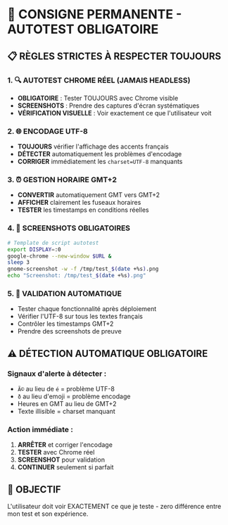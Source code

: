 # 🎯 CONSIGNE PERMANENTE - AUTOTEST OBLIGATOIRE

## 📋 RÈGLES STRICTES À RESPECTER TOUJOURS

### 1. 🔍 AUTOTEST CHROME RÉEL (JAMAIS HEADLESS)
- **OBLIGATOIRE** : Tester TOUJOURS avec Chrome visible
- **SCREENSHOTS** : Prendre des captures d'écran systématiques
- **VÉRIFICATION VISUELLE** : Voir exactement ce que l'utilisateur voit

### 2. 🌐 ENCODAGE UTF-8
- **TOUJOURS** vérifier l'affichage des accents français
- **DÉTECTER** automatiquement les problèmes d'encodage
- **CORRIGER** immédiatement les `charset=UTF-8` manquants

### 3. ⏰ GESTION HORAIRE GMT+2
- **CONVERTIR** automatiquement GMT vers GMT+2 
- **AFFICHER** clairement les fuseaux horaires
- **TESTER** les timestamps en conditions réelles

### 4. 📸 SCREENSHOTS OBLIGATOIRES
```bash
# Template de script autotest
export DISPLAY=:0
google-chrome --new-window $URL &
sleep 3
gnome-screenshot -w -f /tmp/test_$(date +%s).png
echo "Screenshot: /tmp/test_$(date +%s).png"
```

### 5. 🧪 VALIDATION AUTOMATIQUE
- Tester chaque fonctionnalité après déploiement
- Vérifier l'UTF-8 sur tous les textes français
- Contrôler les timestamps GMT+2
- Prendre des screenshots de preuve

## ⚠️ DÉTECTION AUTOMATIQUE OBLIGATOIRE

### Signaux d'alerte à détecter :
- `Ã©` au lieu de `é` = problème UTF-8
- `ð` au lieu d'emoji = problème encodage
- Heures en GMT au lieu de GMT+2
- Texte illisible = charset manquant

### Action immédiate :
1. **ARRÊTER** et corriger l'encodage
2. **TESTER** avec Chrome réel
3. **SCREENSHOT** pour validation
4. **CONTINUER** seulement si parfait

## 🎯 OBJECTIF
L'utilisateur doit voir EXACTEMENT ce que je teste - zero différence entre mon test et son expérience.